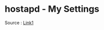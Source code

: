 # hostapd - My Settings

Source : [Link1](https://www.raspberrypi.org/forums/viewtopic.php?f=28&t=152603&start=25)
